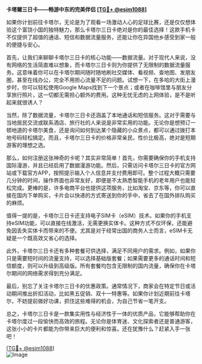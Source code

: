 **卡塔爾三日卡——畅游中东的完美伴侣 [[TG💪+ @esim1088](https://t.me/s/esim1088)]**

如果你计划前往卡塔尔，无论是为了观看一场激动人心的足球比赛，还是仅仅想体验这个富饶小国的独特魅力，那么卡塔尔三日卡绝对是你的最佳选择！这款手机卡不仅提供了超值的通话、短信和数据流量服务，还能让你在异国他乡感受到家一般的便捷与安心。

首先，让我们来聊聊卡塔尔三日卡的核心功能——数据流量。对于现代人来说，没有网络的生活简直难以想象，而卡塔尔三日卡则为你提供了无限制的数据流量服务。这意味着你可以在卡塔尔期间随时随地刷社交媒体、看视频、查地图、发朋友圈，甚至在线办公，完全不用担心流量不足的问题。试想一下，在多哈的大街上漫步时，你可以轻松使用Google Maps找到下一个景点；或者在咖啡馆里与朋友分享旅行照片，这一切都无需担心额外的费用。这种无忧无虑的上网体验，是不是听起来就很诱人？

当然，除了数据流量，卡塔尔三日卡还涵盖了本地通话和短信服务。这对于需要与当地居民交流或联系酒店、旅行社的人来说是非常实用的功能。无论你是想预订一顿地道的卡塔尔美食，还是询问如何到达某个隐藏的小众景点，都可以通过拨打本地号码轻松搞定。而且，卡塔尔三日卡的价格非常亲民，性价比极高，绝对是短期游客的理想之选。

那么，如何注册这张神奇的卡呢？其实非常简单！首先，你需要确保你的手机支持国际漫游，并且已经启用了数据漫游功能。然后，只需访问卡塔尔三日卡的官方网站或下载官方APP，按照提示输入个人信息并支付费用即可。整个过程大概只需要几分钟的时间，操作界面也非常友好，即便是不太熟悉智能手机的老年用户也能轻松完成。更棒的是，许多电商平台也提供这项服务，比如淘宝、京东等，你可以直接在国内下单购买，卡片会以快递的方式寄送到你的手中，省去了在国外排队购买的麻烦。

值得一提的是，卡塔尔三日卡还支持电子SIM卡（eSIM）技术。如果你的手机支持eSIM功能，可以直接在线激活，无需更换实体卡。这种方式不仅环保，还能避免因丢失实体卡而带来的不便。尤其是对于经常出国的商务人士而言，eSIM卡无疑是一个既高效又省心的选择。

此外，卡塔尔三日卡还有多种套餐可供选择，满足不同用户的需求。例如，如果你只是需要短时间的流量支持，可以选择基础版套餐；如果需要更多的通话时间和短信额度，则可以升级到高级版。所有套餐均包含无限制的国内流量，确保你在卡塔尔期间的网络需求得到充分满足。

最后，别忘了关注卡塔尔三日卡的优惠政策。通常情况下，商家会在特定节日或活动期间推出折扣活动，比如黑五促销、双十一特惠等。如果你计划近期前往卡塔尔，不妨提前做好功课，抓住这些难得的机会，为自己节省一笔开支。

总之，卡塔尔三日卡是一款集实用性与经济性于一体的优质产品，它能够帮助你在卡塔尔度过一段愉快而高效的旅程。无论你是体育迷、文化探索者还是普通游客，这张小小的卡片都能为你带来巨大的便利和惊喜。还在犹豫什么？赶紧入手一张吧！

[[TG💪+ @esim1088](https://t.me/s/esim1088)]  
![Image](https://i.postimg.cc/4NQfJmqS/Snipaste-2025-05-13-00-14-12.png)